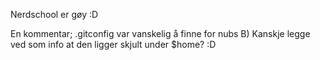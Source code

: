 Nerdschool er gøy :D

En kommentar; .gitconfig var vanskelig å finne for nubs B) Kanskje legge ved som info at den ligger skjult under $home? :D 
